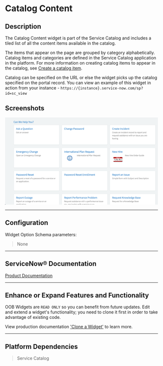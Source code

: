 # Catalog Content

## Description

The Catalog Content widget is part of the Service Catalog and includes a tiled list of all the content items available in the catalog.

The items that appear on the page are grouped by category alphabetically. Catalog items and categories are defined in the Service Catalog application in the platform. For more information on creating catalog items to appear in the catalog, see [Create a catalog item](https://docs.servicenow.com/search?q=%22create+a+catalog+item%22).

Catalog can be specified on the URL or else the widget picks up the catalog specified on the portal record.
You can view an example of this widget in action from your instance - `https://{instance}.service-now.com/sp?id=sc_view`

## Screenshots
![alt text](../images/WidgetCatalogContent.png "Widget Catalog Content")

---
## Configuration

Widget Option Schema parameters:
> None
---
## ServiceNow® Documentation
[Product Documentation](https://docs.servicenow.com/bundle/istanbul-servicenow-platform/page/build/service-portal/concept/catalog-content-widget.html)

---
## Enhance or Expand Features and Functionality

OOB Widgets are `READ ONLY` so you can benefit from future updates. Edit and extend a widget's functionality; you need to clone it first in order to take advantage of existing code.

View production documentation ['Clone a Widget'](https://docs.servicenow.com/bundle/istanbul-servicenow-platform/page/build/service-portal/task/t_CloneAndEditAWidget.html) to learn more.

---
## Platform Dependencies

> Service Catalog
